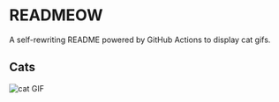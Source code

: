 # READMEOW

A self-rewriting README powered by GitHub Actions to display cat gifs.

## Cats

![cat GIF](https://media3.giphy.com/media/6byDVsPwzrz9K/200.gif?cid=9acd02dai3n68m04icesr7oxiep21mxlonwvxe9ygbuyrgpt&ep=v1_gifs_search&rid=200.gif&ct=g)

